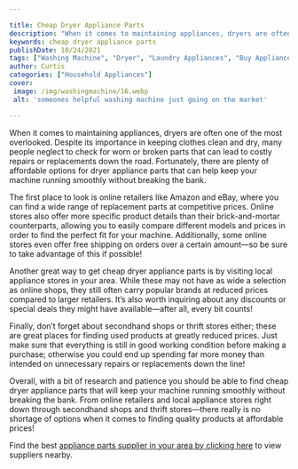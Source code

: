 ```yaml
---

title: Cheap Dryer Appliance Parts
description: "When it comes to maintaining appliances, dryers are often one of the most overlooked. Despite its importance in keeping clothes cl...see more"
keywords: cheap dryer appliance parts
publishDate: 10/24/2021
tags: ["Washing Machine", "Dryer", "Laundry Appliances", "Buy Appliance", "Appliance Guide", "Appliance Parts"]
author: Curtis
categories: ["Household Appliances"]
cover: 
 image: /img/washingmachine/16.webp
 alt: 'someones helpful washing machine just going on the market'

---
```


When it comes to maintaining appliances, dryers are often one of the most overlooked. Despite its importance in keeping clothes clean and dry, many people neglect to check for worn or broken parts that can lead to costly repairs or replacements down the road. Fortunately, there are plenty of affordable options for dryer appliance parts that can help keep your machine running smoothly without breaking the bank. 

The first place to look is online retailers like Amazon and eBay, where you can find a wide range of replacement parts at competitive prices. Online stores also offer more specific product details than their brick-and-mortar counterparts, allowing you to easily compare different models and prices in order to find the perfect fit for your machine. Additionally, some online stores even offer free shipping on orders over a certain amount—so be sure to take advantage of this if possible! 

Another great way to get cheap dryer appliance parts is by visiting local appliance stores in your area. While these may not have as wide a selection as online shops, they still often carry popular brands at reduced prices compared to larger retailers. It’s also worth inquiring about any discounts or special deals they might have available—after all, every bit counts! 

Finally, don’t forget about secondhand shops or thrift stores either; these are great places for finding used products at greatly reduced prices. Just make sure that everything is still in good working condition before making a purchase; otherwise you could end up spending far more money than intended on unnecessary repairs or replacements down the line! 

Overall, with a bit of research and patience you should be able to find cheap dryer appliance parts that will keep your machine running smoothly without breaking the bank. From online retailers and local appliance stores right down through secondhand shops and thrift stores—there really is no shortage of options when it comes to finding quality products at affordable prices!

Find the best <a href="/pages/appliance-parts-suppliers/">appliance parts supplier in your area by clicking here</a> to view suppliers nearby.
